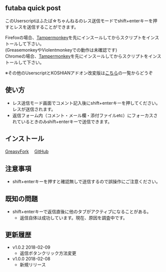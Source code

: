 ## futaba quick post
このUserscriptはふたば☆ちゃんねるのレス送信モードでshift+enterキーを押すとレスを送信することができます。

Firefoxの場合、[Tampermonkey](https://addons.mozilla.org/ja/firefox/addon/tampermonkey/)を先にインスールしてからスクリプトをインストールして下さい。  
(GreasemonkeyやViolentmonkeyでの動作は未確認です)  
Chromeの場合、[Tampermonkey](https://chrome.google.com/webstore/detail/tampermonkey/dhdgffkkebhmkfjojejmpbldmpobfkfo/)を先にインスールしてからスクリプトをインストールして下さい。  

※その他のUserscriptとKOSHIANアドオン改変版は[こちら](https://github.com/akoya-tomo/futaba_auto_reloader_K/wiki/)の一覧からどうぞ

## 使い方
* レス送信モード画面でコメント記入後にshift+enterキーを押してください。レスが送信されます。
* 返信フォーム内（コメント・メール欄・添付ファイルetc）にフォーカスされているときのみshift+enterキーで送信できます。

## インストール
[GreasyFork](https://greasyfork.org/ja/scripts/38262-futaba-quick-post/)　
[GitHub](https://github.com/akoya-tomo/futaba_quick_post/raw/master/futaba_quick_post.user.js)

## 注意事項
* shift+enterキーを押すと確認無しで送信するので誤操作にご注意ください。

## 既知の問題
* shift+enterキーで返信直後に他のタブがアクティブになることがある。
  - 返信自体は成功しています。現在、原因を調査中です。

## 更新履歴
* v1.0.2 2018-02-09
  - 返信ボタンクリック方法変更
* v1.0.0 2018-02-08
  - 新規リリース
